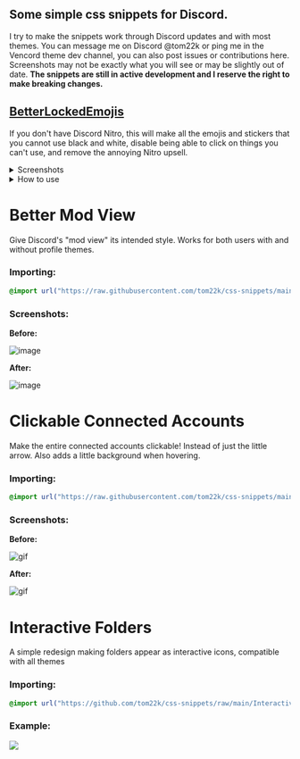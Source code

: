 ## Some simple css snippets for Discord.
I try to make the snippets work through Discord updates and with most themes.
You can message me on Discord @tom22k or ping me in the Vencord theme dev channel, you can also post issues or contributions here.
Screenshots may not be exactly what you will see or may be slightly out of date.
**The snippets are still in active development and I reserve the right to make breaking changes.**

## [BetterLockedEmojis](https://github.com/tom22k/discord-css/blob/main/Snippets/BetterLockedEmojis.css)
If you don't have Discord Nitro, this will make all the emojis and stickers that you cannot use black and white, disable being able to click on things you can't use, and remove the annoying Nitro upsell.

<details> <summary>Screenshots</summary>

**Before:**

![image](https://github.com/tom22k/css-snippets/assets/143504320/f52957dc-82d5-4584-aeb7-c4899c25736a) ![gif](https://github.com/tom22k/css-snippets/assets/143504320/a86e813e-9281-46a8-be4a-40d0e48acddb)

**After:**

![image](https://github.com/tom22k/css-snippets/assets/143504320/7484f717-3cd6-4623-b57f-39f4feb5c343) ![gif](https://github.com/tom22k/css-snippets/assets/143504320/b46e6387-026c-47b5-8ddc-d063541af2a4)
</details>

<details> <summary>How to use</summary>
  
**Copy link to paste in online themes:**
```
https://raw.githubusercontent.com/tom22k/discord-css/main/Snippets/BetterLockedEmojis.css
```

**Importing in quick CSS:**
```css
@import url("https://raw.githubusercontent.com/tom22k/discord-css/main/Snippets/BetterLockedEmojis.css");
```

**Or copy the raw CSS into your own file (Click [here](https://github.com/tom22k/discord-css/blob/main/Snippets/BetterLockedEmojis.css))**

</details>


# Better Mod View
Give Discord's "mod view" its intended style.
Works for both users with and without profile themes.

### Importing:
```css
@import url("https://raw.githubusercontent.com/tom22k/css-snippets/main/BetterModView/import.css");
```

### Screenshots:
**Before:**

![image](https://github.com/tom22k/css-snippets/assets/143504320/abe67b48-305d-41ae-9861-f32f4378987b)

**After:**

![image](https://github.com/tom22k/css-snippets/assets/143504320/e2e33416-a406-4dad-891c-c8b82627e6f0)


# Clickable Connected Accounts
Make the entire connected accounts clickable!
Instead of just the little arrow. Also adds a little background when hovering.

### Importing:
```css
@import url("https://raw.githubusercontent.com/tom22k/css-snippets/main/ClickableConnectedAccounts/import.css");
```

### Screenshots:
**Before:**

![gif](https://github.com/tom22k/css-snippets/assets/143504320/cfe038d5-1d2f-483e-bc0e-e485b3458406)


**After:**

![gif](https://github.com/tom22k/css-snippets/assets/143504320/614f642c-4140-41dc-91c9-5fb7e551d43c)


# Interactive Folders
A simple redesign making folders appear as interactive icons, compatible with all themes

### Importing:
```css
@import url("https://github.com/tom22k/css-snippets/raw/main/InteractiveFolders/import.css");
```

### Example:
![](https://github.com/tom22k/css-snippets/blob/main/InteractiveFolders/snippet.gif)



